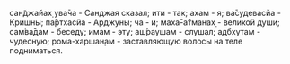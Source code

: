 сан̃джайах̣ ува̄ча - Санджая сказал; ити - так; ахам - я; ва̄судевасйа - Кришны; па̄ртхасйа - Арджуны; ча - и; маха̄-а̄тманах̣ - великой души; сам̇ва̄дам - беседу; имам - эту; аш́раушам - слушал; адбхутам - чудесную; рома-харшан̣ам - заставляющую волосы на теле подниматься.